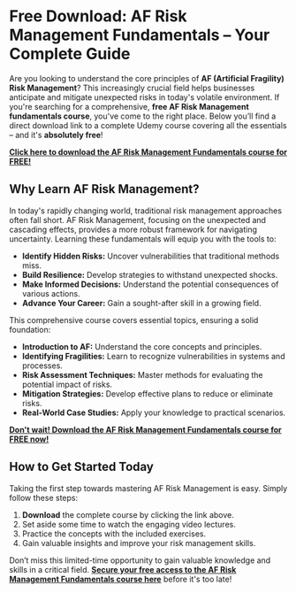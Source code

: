 # Free Download: AF Risk Management Fundamentals – Your Complete Guide

Are you looking to understand the core principles of **AF (Artificial Fragility) Risk Management**? This increasingly crucial field helps businesses anticipate and mitigate unexpected risks in today's volatile environment. If you're searching for a comprehensive, **free AF Risk Management fundamentals course**, you've come to the right place. Below you’ll find a direct download link to a complete Udemy course covering all the essentials – and it's **absolutely free**!

[**Click here to download the AF Risk Management Fundamentals course for FREE!**](https://udemywork.com/af-risk-management-fundamentals)

## Why Learn AF Risk Management?

In today's rapidly changing world, traditional risk management approaches often fall short. AF Risk Management, focusing on the unexpected and cascading effects, provides a more robust framework for navigating uncertainty. Learning these fundamentals will equip you with the tools to:

*   **Identify Hidden Risks:** Uncover vulnerabilities that traditional methods miss.
*   **Build Resilience:** Develop strategies to withstand unexpected shocks.
*   **Make Informed Decisions:** Understand the potential consequences of various actions.
*   **Advance Your Career:** Gain a sought-after skill in a growing field.

This comprehensive course covers essential topics, ensuring a solid foundation:

*   **Introduction to AF:** Understand the core concepts and principles.
*   **Identifying Fragilities:** Learn to recognize vulnerabilities in systems and processes.
*   **Risk Assessment Techniques:** Master methods for evaluating the potential impact of risks.
*   **Mitigation Strategies:** Develop effective plans to reduce or eliminate risks.
*   **Real-World Case Studies:** Apply your knowledge to practical scenarios.

[**Don't wait! Download the AF Risk Management Fundamentals course for FREE now!**](https://udemywork.com/af-risk-management-fundamentals)

## How to Get Started Today

Taking the first step towards mastering AF Risk Management is easy. Simply follow these steps:

1.  **Download** the complete course by clicking the link above.
2.  Set aside some time to watch the engaging video lectures.
3.  Practice the concepts with the included exercises.
4.  Gain valuable insights and improve your risk management skills.

Don’t miss this limited-time opportunity to gain valuable knowledge and skills in a critical field. **[Secure your free access to the AF Risk Management Fundamentals course here](https://udemywork.com/af-risk-management-fundamentals)** before it's too late!
